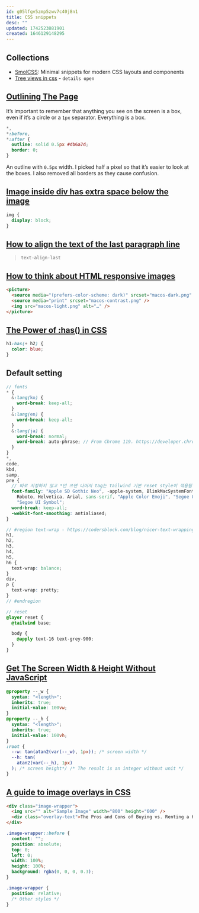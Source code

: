 ```yaml
---
id: g05lfgv5zmp5zwv7c40j8n1
title: CSS snippets
desc: ""
updated: 1742523881901
created: 1646129148295
---
```


## Collections

- [SmolCSS](https://smolcss.dev): Minimal snippets for modern CSS layouts and components
- [Tree views in css](https://iamkate.com/code/tree-views/) - `details open`

## [Outlining The Page](https://ishadeed.com/article/threads-app-css-part-2/#outlining-the-page)

It’s important to remember that anything you see on the screen is a box, even if it’s a circle or a `1px` separator. Everything is a box.

```css
*,
*:before,
*:after {
  outline: solid 0.5px #db6a7d;
  border: 0;
}
```

An outline with `0.5px` width. I picked half a pixel so that it’s easier to look at the boxes. I also removed all borders as they cause confusion.

## [Image inside div has extra space below the image](https://stackoverflow.com/questions/5804256/image-inside-div-has-extra-space-below-the-image)

```css
img {
  display: block;
}
```

## [How to align the text of the last paragraph line](https://www.stefanjudis.com/today-i-learned/how-to-align-the-text-of-the-last-paragraph-line/)

> `text-align-last`

## [How to think about HTML responsive images](https://danburzo.ro/responsive-images-html/)

```html
<picture>
  <source media="(prefers-color-scheme: dark)" srcset="macos-dark.png" />
  <source media="print" srcset="macos-contrast.png" />
  <img src="macos-light.png" alt="…" />
</picture>
```

## [The Power of :has() in CSS](https://css-tricks.com/the-power-of-has-in-css/)

```css
h1:has(+ h2) {
  color: blue;
}
```

## Default setting

```scss
// fonts
* {
  &:lang(ko) {
    word-break: keep-all;
  }
  &:lang(en) {
    word-break: keep-all;
  }
  &:lang(ja) {
    word-break: normal;
    word-break: auto-phrase; // From Chrome 119. https://developer.chrome.com/blog/css-i18n-features?hl=en
  }
}
*,
code,
kbd,
samp,
pre {
  // 따로 지정하지 않고 *만 쓰면 나머지 tag는 tailwind 기본 reset style이 적용됨.
  font-family: "Apple SD Gothic Neo", -apple-system, BlinkMacSystemFont, "Segoe UI",
    Roboto, Helvetica, Arial, sans-serif, "Apple Color Emoji", "Segoe UI Emoji",
    "Segoe UI Symbol";
  word-break: keep-all;
  -webkit-font-smoothing: antialiased;
}

// #region text-wrap - https://codersblock.com/blog/nicer-text-wrapping-with-css-text-wrap/#in-closing
h1,
h2,
h3,
h4,
h5,
h6 {
  text-wrap: balance;
}
div,
p {
  text-wrap: pretty;
}
// #endregion

// reset
@layer reset {
  @tailwind base;

  body {
    @apply text-16 text-grey-900;
  }
}
```

## [Get The Screen Width & Height Without JavaScript](https://css-tip.com/screen-dimension/)

```css
@property --_w {
  syntax: "<length>";
  inherits: true;
  initial-value: 100vw;
}
@property --_h {
  syntax: "<length>";
  inherits: true;
  initial-value: 100vh;
}
:root {
  --w: tan(atan2(var(--_w), 1px)); /* screen width */
  --h: tan(
    atan2(var(--_h), 1px)
  ); /* screen height*/ /* The result is an integer without unit */
}
```

## [A guide to image overlays in CSS](https://blog.logrocket.com/css-overlay/)

```html
<div class="image-wrapper">
  <img src="" alt="Sample Image" width="800" height="600" />
  <div class="overlay-text">The Pros and Cons of Buying vs. Renting a Home</div>
</div>
```

```css
.image-wrapper::before {
  content: "";
  position: absolute;
  top: 0;
  left: 0;
  width: 100%;
  height: 100%;
  background: rgba(0, 0, 0, 0.3);
}
```

```css
.image-wrapper {
  position: relative;
  /* Other styles */
}
```
